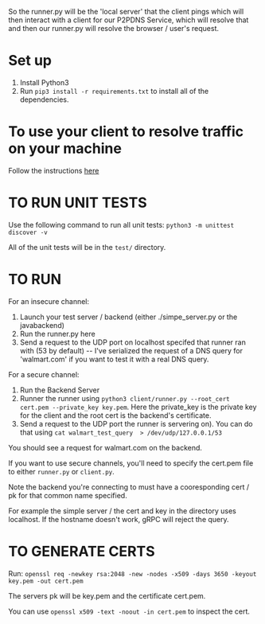 So the runner.py will be the 'local server' that the client pings which will then
interact with a client for our P2PDNS Service, which will resolve that and then
our runner.py will resolve the browser / user's request.

# Set up
1. Install Python3
2. Run `pip3 install -r requirements.txt` to install all of the dependencies.

# To use your client to resolve traffic on your machine
Follow the instructions [here](https://developers.google.com/speed/public-dns/docs/using#change_your_dns_servers_settings)

# TO RUN UNIT TESTS
Use the following command to run all unit tests:
`python3 -m unittest discover -v`

All of the unit tests will be in the `test/` directory.

# TO RUN
For an insecure channel:
1. Launch your test server / backend (either ./simpe\_server.py or the javabackend)
2. Run the runner.py here
3. Send a request to the UDP port on localhost specifed that runner ran with (53 by default) -- I've serialized the request of a DNS query for 'walmart.com' if you want to test it with a real DNS query.

For a secure channel:
1. Run the Backend Server
2. Runner the runner using `python3 client/runner.py --root_cert cert.pem --private_key key.pem`.
Here the private\_key is the private key for the client and the root cert is
the backend's certificate.
3. Send a request to the UDP port the runner is servering on). You can do that using
`cat walmart_test_query  > /dev/udp/127.0.0.1/53`


You should see a request for walmart.com on the backend.

If you want to use secure channels, you'll need to specify the cert.pem file to
either `runner.py` or `client.py`.

Note the backend you're connecting to must have a cooresponding cert / pk for
that common name specified.

For example the simple server / the cert and key in the directory uses localhost.
If the hostname doesn't work, gRPC will reject the query.

# TO GENERATE CERTS
Run:
`openssl req -newkey rsa:2048 -new -nodes -x509 -days 3650 -keyout key.pem -out cert.pem`

The servers pk will be key.pem and the certificate cert.pem.

You can use `openssl x509 -text -noout -in cert.pem` to inspect the cert.
